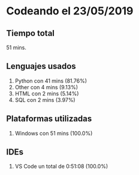 # Codeando el 23/05/2019

## Tiempo total
51 mins.

## Lenguajes usados
1. Python con 41 mins (81.76%)
1. Other con 4 mins (9.13%)
1. HTML con 2 mins (5.14%)
1. SQL con 2 mins (3.97%)

## Plataformas utilizadas
1. Windows con 51 mins (100.0%)

## IDEs
1. VS Code un total de 0:51:08 (100.0%)
